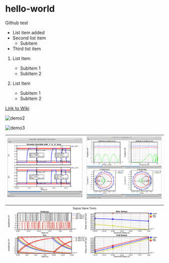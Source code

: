 # hello-world
Github test

- List item added
- Second list item
  - Subitem
- Third list item


1. List Item
    - SubItem 1
    - SubItem 2
    
2. List Item
    - SubItem 1
    - SubItem 2


[Link to Wiki](https://github.com/ma-laforge/hello-world/wiki)

![demo2](https://github.com/ma-laforge/FileRepo/blob/master/InspectDR/sampleplots/demo2.pngx)


![demo3](https://github.com/ma-laforge/hello-world/wiki/images/demo3.png)

| <img src="https://github.com/ma-laforge/FileRepo/blob/master/InspectDR/sampleplots/demo11.png" width="425"> | <img src="https://github.com/ma-laforge/FileRepo/blob/master/InspectDR/sampleplots/demo2.png" width="425"> |
| :---: | :---: |

| <img src="https://github.com/ma-laforge/FileRepo/blob/master/SignalProcessing/sampleplots/demo15.png" width="850"> |
| :---: |
